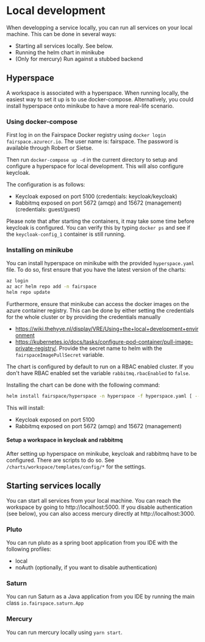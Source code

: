 # Local development
When developping a service locally, you can run all services on your local machine. This can be done 
in several ways:
* Starting all services locally. See below.
* Running the helm chart in minikube
* (Only for mercury) Run against a stubbed backend

## Hyperspace
A workspace is associated with a hyperspace. When running locally, the easiest
way to set it up is to use docker-compose. Alternatively, you could install hyperspace
onto minikube to have a more real-life scenario.

### Using docker-compose

First log in on the Fairspace Docker registry using `docker login fairspace.azurecr.io`.
The user name is: fairspace. The password is available through Robert or Sietse.

Then run `docker-compose up -d` in the current directory to setup and configure
a hyperspace for local development. This will also configure keycloak.

The configuration is as follows:
* Keycloak exposed on port 5100 (credentials: keycloak/keycloak)
* Rabbitmq exposed on port 5672 (amqp) and 15672 (management) (credentials: guest/guest)

Please note that after starting the containers, it may take some time before keycloak is 
configured. You can verify this by typing `docker ps` and see if the `keycloak-config_1` 
container is still running.

### Installing on minikube
You can install hyperspace on minikube with
the provided `hyperspace.yaml` file. To do so, first ensure that you have
 the latest version of the charts:
 
```bash
az login
az acr helm repo add -n fairspace
helm repo update
```

Furthermore, ensure that minikube can access the docker images on the 
azure container registry. This can be done by either setting the credentials
for the whole cluster or by providing the credentials manually 

* https://wiki.thehyve.nl/display/VRE/Using+the+local+development+environment
* https://kubernetes.io/docs/tasks/configure-pod-container/pull-image-private-registry/. 
  Provide the secret name to helm with the `fairspaceImagePullSecret` variable. 

The chart is configured by default to run on a RBAC enabled cluster. If you don't have RBAC enabled
set the variable `rabbitmq.rbacEnabled` to `false`. 

Installing the chart can be done with the following command: 

```bash
helm install fairspace/hyperspace -n hyperspace -f hyperspace.yaml [ --set rabbitmq.rbacEnabled=false ] [ --set fairspaceImagePullSecret=... ]
```

This will install:
* Keycloak exposed on port 5100
* Rabbitmq exposed on port 5672 (amqp) and 15672 (management)

#### Setup a workspace in keycloak and rabbitmq
After setting up hyperspace on minikube, keycloak and rabbitmq have to be configured. 
There are scripts to do so. See `/charts/workspace/templates/config/*` for the settings.

## Starting services locally
You can start all services from your local machine. You can reach the workspace by
going to http://localhost:5000. If you disable authentication (see below), you can also
access mercury directly at http://localhost:3000.

### Pluto
You can run pluto as a spring boot application from you IDE with the following profiles:
* local
* noAuth (optionally, if you want to disable authentication)

### Saturn
You can run Saturn as a Java application from you IDE by running the main class `io.fairspace.saturn.App`

### Mercury
You can run mercury locally using `yarn start`.
